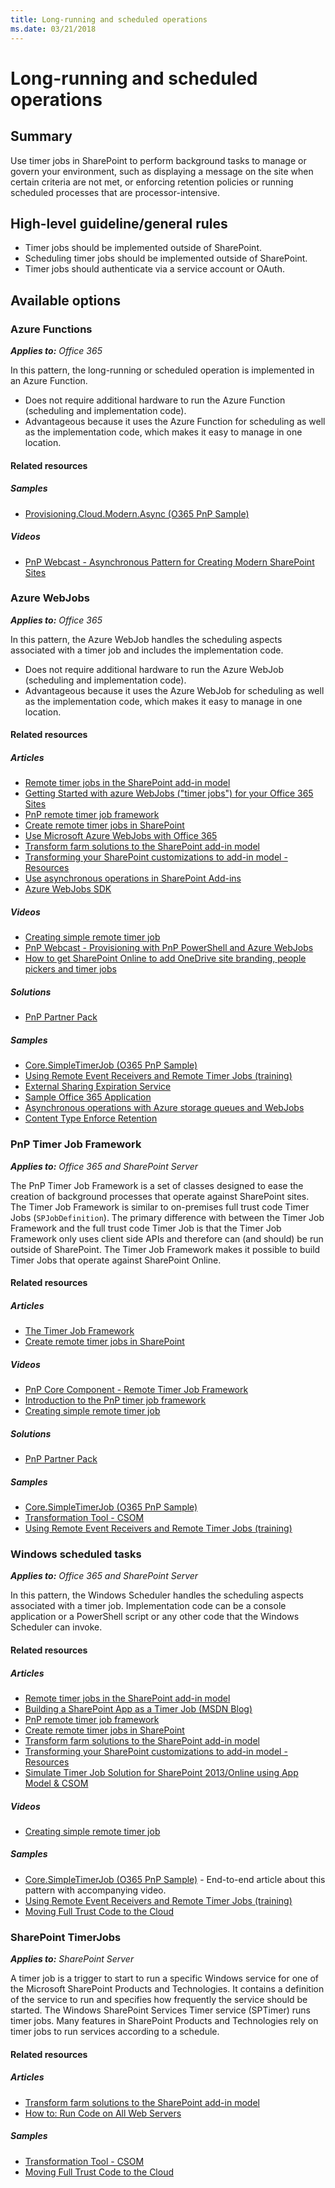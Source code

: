 ```yaml
---
title: Long-running and scheduled operations
ms.date: 03/21/2018
---
```

# Long-running and scheduled operations

## Summary

Use timer jobs in SharePoint to perform background tasks to manage or govern your environment, such as displaying a message on the site when certain criteria are not met, or enforcing retention policies or running scheduled processes that are processor-intensive.

## High-level guideline/general rules

- Timer jobs should be implemented outside of SharePoint.
- Scheduling timer jobs should be implemented outside of SharePoint.
- Timer jobs should authenticate via a service account or OAuth.

## Available options

### Azure Functions

_**Applies to:** Office 365_

In this pattern, the long-running or scheduled operation is implemented in an Azure Function.

- Does not require additional hardware to run the Azure Function (scheduling and implementation code).
- Advantageous because it uses the Azure Function for scheduling as well as the implementation code, which makes it easy to manage in one location.

#### Related resources

##### Samples

- [Provisioning.Cloud.Modern.Async (O365 PnP Sample)](https://github.com/SharePoint/PnP/tree/master/Samples/Provisioning.Cloud.Modern.Async)

##### Videos

- [PnP Webcast - Asynchronous Pattern for Creating Modern SharePoint Sites](https://www.youtube.com/watch?v=si290aecC8s)

### Azure WebJobs

_**Applies to:** Office 365_

In this pattern, the Azure WebJob handles the scheduling aspects associated with a timer job and includes the implementation code.

- Does not require additional hardware to run the Azure WebJob (scheduling and implementation code).
- Advantageous because it uses the Azure WebJob for scheduling as well as the implementation code, which makes it easy to manage in one location.

#### Related resources

##### Articles

- [Remote timer jobs in the SharePoint add-in model](https://docs.microsoft.com/en-us/sharepoint/dev/solution-guidance/remote-timer-jobs-sharepoint-add-in)
- [Getting Started with azure WebJobs ("timer jobs") for your Office 365 Sites](https://docs.microsoft.com/en-us/sharepoint/dev/solution-guidance/getting-started-with-building-azure-webjobs-for-your-office365-sites)
- [PnP remote timer job framework](https://docs.microsoft.com/en-us/sharepoint/dev/solution-guidance/timerjob-framework)
- [Create remote timer jobs in SharePoint](https://docs.microsoft.com/en-us/sharepoint/dev/solution-guidance/create-remote-timer-jobs-in-sharepoint)
- [Use Microsoft Azure WebJobs with Office 365](https://docs.microsoft.com/en-us/sharepoint/dev/solution-guidance/use-microsoft-azure-webjobs-with-office-365)
- [Transform farm solutions to the SharePoint add-in model](https://docs.microsoft.com/en-us/sharepoint/dev/solution-guidance/transform-farm-solutions-to-the-sharepoint-app-model)
- [Transforming your SharePoint customizations to add-in model - Resources](https://dev.office.com/blogs/transforming-your-sharePoint-customizations)
- [Use asynchronous operations in SharePoint Add-ins](https://docs.microsoft.com/en-us/sharepoint/dev/solution-guidance/use-asynchronous-operations-in-sharepoint-add-ins)
- [Azure WebJobs SDK](https://github.com/Azure/azure-webjobs-sdk/wiki)

##### Videos

- [Creating simple remote timer job](https://channel9.msdn.com/Blogs/Office-365-Dev/Simple-remote-timer-job-that-interacts-with-SharePoint-Online-Office-365-Developer-Patterns-and-Prac)
- [PnP Webcast - Provisioning with PnP PowerShell and Azure WebJobs](https://www.youtube.com/watch?v=7GrRTFSK0qc)
- [How to get SharePoint Online to add OneDrive site branding, people pickers and timer jobs](https://www.youtube.com/watch?v=jLDrRBTVVSE)

##### Solutions

- [PnP Partner Pack](https://github.com/SharePoint/PnP-Partner-Pack)

##### Samples

- [Core.SimpleTimerJob (O365 PnP Sample)](https://github.com/SharePoint/PnP/tree/master/Solutions/Core.TimerJobs.Samples)
- [Using Remote Event Receivers and Remote Timer Jobs (training)](https://github.com/OfficeDev/TrainingContent/tree/master/O3658/05%20Using%20Remote%20Event%20Receivers%20and%20Remote%20Timer%20Jobs)
- [External Sharing Expiration Service](https://dev.office.com/patterns-and-practices-detail/1944)
- [Sample Office 365 Application](https://dev.office.com/patterns-and-practices-detail/10980)
- [Asynchronous operations with Azure storage queues and WebJobs](https://dev.office.com/patterns-and-practices-detail/2254)
- [Content Type Enforce Retention](https://dev.office.com/patterns-and-practices-detail/2266)

### PnP Timer Job Framework

_**Applies to:** Office 365 and SharePoint Server_

The PnP Timer Job Framework is a set of classes designed to ease the creation of background processes that operate against SharePoint sites. The Timer Job Framework is similar to on-premises full trust code Timer Jobs (`SPJobDefinition`). The primary difference with between the Timer Job Framework and the full trust code Timer Job is that the Timer Job Framework only uses client side APIs and therefore can (and should) be run outside of SharePoint. The Timer Job Framework makes it possible to build Timer Jobs that operate against SharePoint Online.

#### Related resources

##### Articles

- [The Timer Job Framework](https://docs.microsoft.com/en-us/sharepoint/dev/solution-guidance/timerjob-framework)
- [Create remote timer jobs in SharePoint](https://docs.microsoft.com/en-us/sharepoint/dev/solution-guidance/create-remote-timer-jobs-in-sharepoint)

##### Videos

- [PnP Core Component - Remote Timer Job Framework](https://www.youtube.com/watch?v=nzL6jCv0dKQ)
- [Introduction to the PnP timer job framework](http://channel9.msdn.com/blogs/OfficeDevPnP/Introduction-to-the-PnP-timer-job-framework)
- [Creating simple remote timer job](https://channel9.msdn.com/Blogs/Office-365-Dev/Simple-remote-timer-job-that-interacts-with-SharePoint-Online-Office-365-Developer-Patterns-and-Prac)

##### Solutions

- [PnP Partner Pack](https://github.com/SharePoint/PnP-Partner-Pack)

##### Samples

- [Core.SimpleTimerJob (O365 PnP Sample)](https://github.com/SharePoint/PnP/tree/master/Solutions/Core.TimerJobs.Samples)
- [Transformation Tool - CSOM](https://github.com/SharePoint/PnP-Transformation/tree/master/Transformation%20Tool%20-%20CSOM)
- [Using Remote Event Receivers and Remote Timer Jobs (training)](https://github.com/OfficeDev/TrainingContent/tree/master/O3658/05%20Using%20Remote%20Event%20Receivers%20and%20Remote%20Timer%20Jobs)

### Windows scheduled tasks

_**Applies to:** Office 365 and SharePoint Server_

In this pattern, the Windows Scheduler handles the scheduling aspects associated with a timer job. Implementation code can be a console application or a PowerShell script or any other code that the Windows Scheduler can invoke.

#### Related resources

##### Articles

- [Remote timer jobs in the SharePoint add-in model](https://docs.microsoft.com/en-us/sharepoint/dev/solution-guidance/remote-timer-jobs-sharepoint-add-in)
- [Building a SharePoint App as a Timer Job (MSDN Blog)](https://blogs.msdn.microsoft.com/kaevans/2014/03/02/building-a-sharepoint-app-as-a-timer-job/)
- [PnP remote timer job framework](https://docs.microsoft.com/en-us/sharepoint/dev/solution-guidance/timerjob-framework)
- [Create remote timer jobs in SharePoint](https://docs.microsoft.com/en-us/sharepoint/dev/solution-guidance/create-remote-timer-jobs-in-sharepoint)
- [Transform farm solutions to the SharePoint add-in model](https://docs.microsoft.com/en-us/sharepoint/dev/solution-guidance/transform-farm-solutions-to-the-sharepoint-app-model)
- [Transforming your SharePoint customizations to add-in model - Resources](https://dev.office.com/blogs/transforming-your-sharePoint-customizations)
- [Simulate Timer Job Solution for SharePoint 2013/Online using App Model & CSOM](https://blogs.msdn.microsoft.com/shariq/2013/12/09/simulate-timer-job-solution-for-sharepoint-2013online-using-app-model-csom/)

##### Videos

- [Creating simple remote timer job](https://channel9.msdn.com/Blogs/Office-365-Dev/Simple-remote-timer-job-that-interacts-with-SharePoint-Online-Office-365-Developer-Patterns-and-Prac)

##### Samples

- [Core.SimpleTimerJob (O365 PnP Sample)](https://github.com/SharePoint/PnP/tree/master/Samples/Core.SimpleTimerJob) - End-to-end article about this pattern with accompanying video.
- [Using Remote Event Receivers and Remote Timer Jobs (training)](https://github.com/OfficeDev/TrainingContent/tree/master/O3658/05%20Using%20Remote%20Event%20Receivers%20and%20Remote%20Timer%20Jobs)
- [Moving Full Trust Code to the Cloud](https://github.com/OfficeDev/TrainingContent/blob/master/O3651/O3651-4%20Moving%20Full%20Trust%20Code%20to%20the%20cloud%20using%20repeatable%20patterns%20and%20best%20practices/Lab.md)

### SharePoint TimerJobs

_**Applies to:** SharePoint Server_

A timer job is a trigger to start to run a specific Windows service for one of the Microsoft SharePoint Products and Technologies. It contains a definition of the service to run and specifies how frequently the service should be started. The Windows SharePoint Services Timer service (SPTimer) runs timer jobs. Many features in SharePoint Products and Technologies rely on timer jobs to run services according to a schedule.

#### Related resources

##### Articles

- [Transform farm solutions to the SharePoint add-in model](https://docs.microsoft.com/en-us/sharepoint/dev/solution-guidance/transform-farm-solutions-to-the-sharepoint-app-model)
- [How to: Run Code on All Web Servers](https://msdn.microsoft.com/library/1bbb11b4-a342-4bed-9e7a-b8b13edd0ccc(Office.15).aspx)

##### Samples

- [Transformation Tool - CSOM](https://github.com/SharePoint/PnP-Transformation/tree/master/Transformation%20Tool%20-%20CSOM)
- [Moving Full Trust Code to the Cloud](https://github.com/OfficeDev/TrainingContent/blob/master/O3651/O3651-4%20Moving%20Full%20Trust%20Code%20to%20the%20cloud%20using%20repeatable%20patterns%20and%20best%20practices/Lab.md)